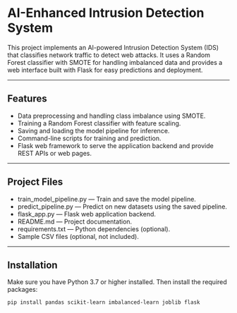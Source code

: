 # AI-Enhanced Intrusion Detection System

This project implements an AI-powered Intrusion Detection System (IDS) that classifies network traffic to detect web attacks. It uses a Random Forest classifier with SMOTE for handling imbalanced data and provides a web interface built with Flask for easy predictions and deployment.

---

## Features

- Data preprocessing and handling class imbalance using SMOTE.
- Training a Random Forest classifier with feature scaling.
- Saving and loading the model pipeline for inference.
- Command-line scripts for training and prediction.
- Flask web framework to serve the application backend and provide REST APIs or web pages.

---

## Project Files

- train_model_pipeline.py — Train and save the model pipeline.
- predict_pipeline.py — Predict on new datasets using the saved pipeline.
- flask_app.py — Flask web application backend.
- README.md — Project documentation.
- requirements.txt — Python dependencies (optional).
- Sample CSV files (optional, not included).

---

## Installation

Make sure you have Python 3.7 or higher installed. Then install the required packages:

```bash
pip install pandas scikit-learn imbalanced-learn joblib flask
